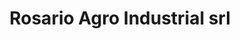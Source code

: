 ---
title: "Rosario Agro Industrial srl"
url: /rosario/rosario-agro-industrial-srl/
shop: Autoteile
---